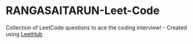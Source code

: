 # RANGASAITARUN-Leet-Code
Collection of LeetCode questions to ace the coding interview! - Created using [LeetHub](https://github.com/QasimWani/LeetHub)
